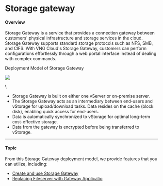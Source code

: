 # Storage gateway

#### Overview <a href="#storagegateway-overview" id="storagegateway-overview"></a>

Storage Gateway is a service that provides a connection gateway between customers' physical infrastructure and storage services in the cloud. Storage Gateway supports standard storage protocols such as NFS, SMB, and CIFS. With VNG Cloud's Storage Gateway, customers can perform configurations effortlessly through a web portal interface instead of dealing with complex commands.

Deployment Model of Storage Gateway

![](https://docs.vngcloud.vn/download/attachments/69468523/image2021-4-20\_11-18-23.png?version=1\&modificationDate=1703557377000\&api=v2)

\


* Storage Gateway is built on either one vServer or on-premise server.
* The Storage Gateway acts as an intermediary between end-users and vStorage for upload/download tasks. Data resides on the cache (block disk), enabling quick access for end-users.
* Data is automatically synchronized to vStorage for optimal long-term cost-effective storage.
* Data from the gateway is encrypted before being transferred to vStorage.

***

#### Topic <a href="#storagegateway-topic" id="storagegateway-topic"></a>

From this Storage Gateway deployment model, we provide features that you can utilize, including:

* [Create and use Storage Gateway](https://docs-admin.vngcloud.vn/display/VSEN/Create+and+use+Storage+Gateway?src=contextnavpagetreemode)
* [Replacing Fileserver with Gateway Applicatio](https://docs-admin.vngcloud.vn/display/VSEN/Replacing+Fileserver+with+Gateway+Application?src=contextnavpagetreemode)
